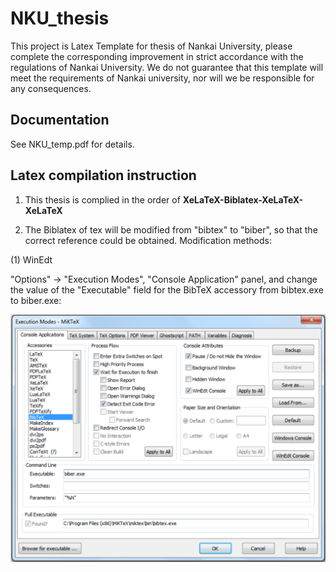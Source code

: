 # NKU_thesis
This project is Latex Template for thesis of Nankai University, please complete the corresponding improvement in strict accordance with the regulations of Nankai University. We do not guarantee that this template will meet the requirements of Nankai university, nor will we be responsible for any consequences.

## Documentation
See NKU_temp.pdf for details.

## Latex compilation instruction
1. This thesis is complied in the order of  **XeLaTeX-Biblatex-XeLaTeX-XeLaTeX**

2. The Biblatex of tex will be modified from "bibtex" to "biber", so that the correct reference could be obtained.
Modification methods:

(1) WinEdt

"Options" -> "Execution Modes", "Console Application" panel, and change the value of the "Executable" field for the BibTeX accessory from bibtex.exe to biber.exe:

![WinEdt_edit](WinEdt_edit.png)
